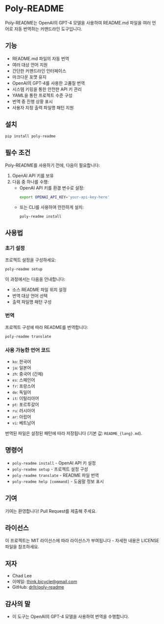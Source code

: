 # Poly-README

Poly-README는 OpenAI의 GPT-4 모델을 사용하여 README.md 파일을 여러 언어로 자동 번역하는 커맨드라인 도구입니다.

## 기능

- README.md 파일의 자동 번역
- 여러 대상 언어 지원
- 간단한 커맨드라인 인터페이스
- 마크다운 포맷 유지
- OpenAI의 GPT-4를 사용한 고품질 번역
- 시스템 키링을 통한 안전한 API 키 관리
- YAML을 통한 프로젝트 수준 구성
- 번역 중 진행 상황 표시
- 사용자 지정 출력 파일명 패턴 지원

## 설치

```bash
pip install poly-readme
```

## 필수 조건

Poly-README를 사용하기 전에, 다음이 필요합니다:

1. OpenAI API 키를 보유
2. 다음 중 하나를 수행:
   - OpenAI API 키를 환경 변수로 설정:
     ```bash
     export OPENAI_API_KEY='your-api-key-here'
     ```
   - 또는 CLI를 사용하여 안전하게 설치:
     ```bash
     poly-readme install
     ```

## 사용법

### 초기 설정

프로젝트 설정을 구성하세요:

```bash
poly-readme setup
```

이 과정에서는 다음을 안내합니다:

- 소스 README 파일 위치 설정
- 번역 대상 언어 선택
- 출력 파일명 패턴 구성

### 번역

프로젝트 구성에 따라 README를 번역합니다:

```bash
poly-readme translate
```

### 사용 가능한 언어 코드

- `ko`: 한국어
- `ja`: 일본어
- `zh`: 중국어 (간체)
- `es`: 스페인어
- `fr`: 프랑스어
- `de`: 독일어
- `it`: 이탈리아어
- `pt`: 포르투갈어
- `ru`: 러시아어
- `ar`: 아랍어
- `vi`: 베트남어

번역된 파일은 설정된 패턴에 따라 저장됩니다 (기본 값: `README_{lang}.md`).

## 명령어

- `poly-readme install` - OpenAI API 키 설정
- `poly-readme setup` - 프로젝트 설정 구성
- `poly-readme translate` - README 파일 번역
- `poly-readme help [command]` - 도움말 정보 표시

## 기여

기여는 환영합니다! Pull Request를 제출해 주세요.

## 라이선스

이 프로젝트는 MIT 라이선스에 따라 라이선스가 부여됩니다 - 자세한 내용은 LICENSE 파일을 참조하세요.

## 저자

- Chad Lee
- 이메일: think.bicycle@gmail.com
- GitHub: [drllr/poly-readme](https://github.com/drllr/poly-readme)

## 감사의 말

- 이 도구는 OpenAI의 GPT-4 모델을 사용하여 번역을 수행합니다.